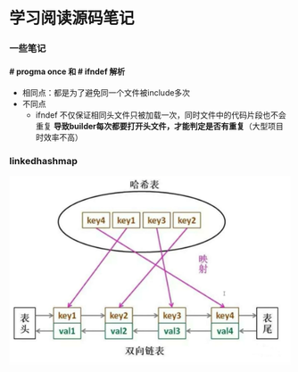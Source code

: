 # 学习阅读源码笔记

<!-- more -->

### 一些笔记

#### \# progma once 和 # ifndef 解析

- 相同点：都是为了避免同一个文件被include多次
- 不同点
  - ifndef 不仅保证相同头文件只被加载一次，同时文件中的代码片段也不会重复  **导致builder每次都要打开头文件，才能判定是否有重复**（大型项目时效率不高）

### linkedhashmap 

 

![img](pics/40ae2151ef884e5c8d88487287256af8~tplv-k3u1fbpfcp-zoom-1.image)

